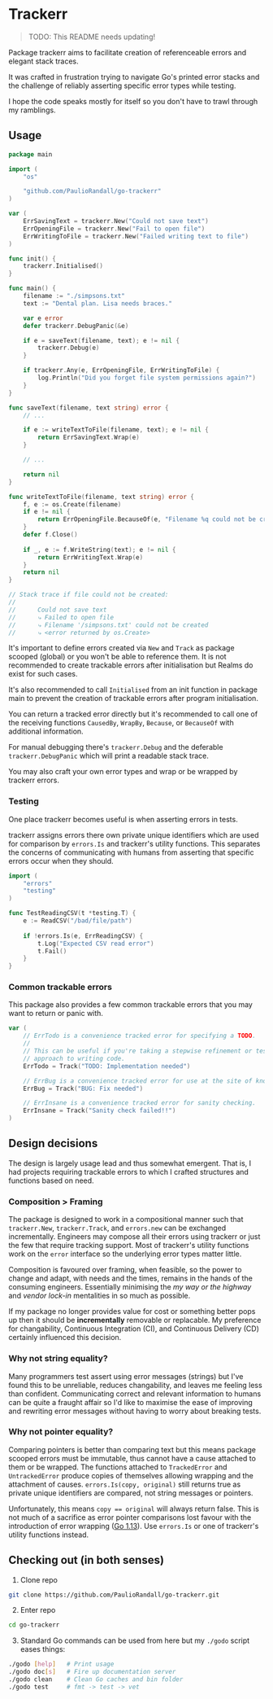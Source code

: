# Trackerr

> TODO: This README needs updating!

Package trackerr aims to facilitate creation of referenceable errors and elegant stack traces.

It was crafted in frustration trying to navigate Go's printed error stacks and the challenge of reliably asserting specific error types while testing.

I hope the code speaks mostly for itself so you don't have to trawl through my ramblings.

## Usage

```go
package main

import (
	"os"

	"github.com/PaulioRandall/go-trackerr"
)

var (
	ErrSavingText = trackerr.New("Could not save text")
	ErrOpeningFile = trackerr.New("Fail to open file")
	ErrWritingToFile = trackerr.New("Failed writing text to file")
)

func init() {
	trackerr.Initialised()
}

func main() {
	filename := "./simpsons.txt" 
	text := "Dental plan. Lisa needs braces."

	var e error
	defer trackerr.DebugPanic(&e)

	if e = saveText(filename, text); e != nil {
		trackerr.Debug(e)
	}

	if trackerr.Any(e, ErrOpeningFile, ErrWritingToFile) {
		log.Println("Did you forget file system permissions again?")
	}
}

func saveText(filename, text string) error {
	// ...

	if e := writeTextToFile(filename, text); e != nil {
		return ErrSavingText.Wrap(e)
	}

	// ...

	return nil
}

func writeTextToFile(filename, text string) error {
	f, e := os.Create(filename)
	if e != nil {
		return ErrOpeningFile.BecauseOf(e, "Filename %q could not be created", filename)
	}
	defer f.Close()
	
	if _, e := f.WriteString(text); e != nil {
		return ErrWritingText.Wrap(e)
	}
	return nil
}

// Stack trace if file could not be created:
//
//		Could not save text
//		⤷ Failed to open file
//		⤷ Filename '/simpsons.txt' could not be created
//		⤷ <error returned by os.Create>
```

It's important to define errors created via `New` and `Track` as package scooped (global) or you won't be able to reference them. It is not recommended to create trackable errors after initialisation but Realms do exist for such cases.

It's also recommended to call `Initialised` from an init function in package main to prevent the creation of trackable errors after program initialisation.

You can return a tracked error directly but it's recommended to call one of the receiving functions `CausedBy`, `WrapBy`, `Because`, or `BecauseOf` with additional information.

For manual debugging there's `trackerr.Debug` and the deferable `trackerr.DebugPanic` which will print a readable stack trace.

You may also craft your own error types and wrap or be wrapped by trackerr errors.

### Testing

One place trackerr becomes useful is when asserting errors in tests.

trackerr assigns errors there own private unique identifiers which are used for comparison by `errors.Is` and trackerr's utility functions. This separates the concerns of communicating with humans from asserting that specific errors occur when they should.

```go
import (
	"errors"
	"testing"
)

func TestReadingCSV(t *testing.T) {
	e := ReadCSV("/bad/file/path")
	
	if !errors.Is(e, ErrReadingCSV) {
		t.Log("Expected CSV read error")
		t.Fail()
	}
}
```

### Common trackable errors

This package also provides a few common trackable errors that you may want to return or panic with.

```go
var (
	// ErrTodo is a convenience tracked error for specifying a TODO.
	//
	// This can be useful if you're taking a stepwise refinement or test driven
	// approach to writing code.
	ErrTodo = Track("TODO: Implementation needed")

	// ErrBug is a convenience tracked error for use at the site of known bugs.
	ErrBug = Track("BUG: Fix needed")

	// ErrInsane is a convenience tracked error for sanity checking.
	ErrInsane = Track("Sanity check failed!!")
)
```

## Design decisions

The design is largely usage lead and thus somewhat emergent. That is, I had projects requiring trackable errors to which I crafted structures and functions based on need.

### Composition > Framing

The package is designed to work in a compositional manner such that `trackerr.New`, `trackerr.Track`, and `errors.new` can be exchanged incrementally. Engineers may compose all their errors using trackerr or just the few that require tracking support. Most of trackerr's utility functions work on the `error` interface so the underlying error types matter little.

Composition is favoured over framing, when feasible, so the power to change and adapt, with needs and the times, remains in the hands of the consuming engineers. Essentially minimising the _my way or the highway_ and _vendor lock-in_ mentalities in so much as possible.

If my package no longer provides value for cost or something better pops up then it should be **incrementally** removable or replacable. My preference for changability, Continuous Integration (CI), and Continuous Delivery (CD) certainly influenced this decision.

### Why not string equality?

Many programmers test assert using error messages (strings) but I've found this to be unreliable, reduces changability, and leaves me feeling less than confident. Communicating correct and relevant information to humans can be quite a fraught affair so I'd like to maximise the ease of improving and rewriting error messages without having to worry about breaking tests.

### Why not pointer equality?

Comparing pointers is better than comparing text but this means package scooped errors must be immutable, thus cannot have a cause attached to them or be wrapped. The functions attached to `TrackedError` and `UntrackedError` produce copies of themselves allowing wrapping and the attachment of causes. `errors.Is(copy, original)` still returns true as private unique identifiers are compared, not string messages or pointers.

Unfortunately, this means `copy == original` will always return false. This is not much of a sacrifice as error pointer comparisons lost favour with the introduction of error wrapping ([Go 1.13](https://tip.golang.org/doc/go1.13#error_wrapping)). Use `errors.Is` or one of trackerr's utility functions instead.

## Checking out (in both senses)

1. Clone repo

```bash
git clone https://github.com/PaulioRandall/go-trackerr.git
```

2. Enter repo

```bash
cd go-trackerr
```

3. Standard Go commands can be used from here but my `./godo` script eases things:

```bash
./godo [help]   # Print usage
./godo doc[s]   # Fire up documentation server
./godo clean    # Clean Go caches and bin folder
./godo test     # fmt -> test -> vet
```
